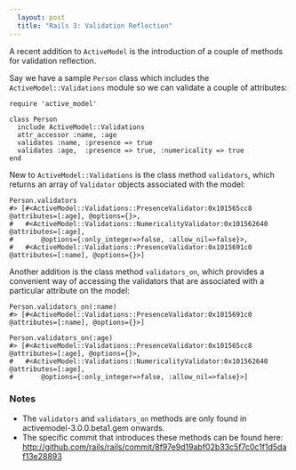 ```yaml
---
  layout: post
  title: "Rails 3: Validation Reflection"
---
```


A recent addition to `ActiveModel` is the introduction of a couple of methods for validation reflection.

Say we have a sample `Person` class which includes the `ActiveModel::Validations` module so we can validate a couple of attributes:

    require 'active_model'
    
    class Person
      include ActiveModel::Validations
      attr_accessor :name, :age
      validates :name, :presence => true
      validates :age,  :presence => true, :numericality => true
    end

New to `ActiveModel::Validations` is the class method `validators`, which returns an array of `Validator` objects associated with the model:

    Person.validators
    #> [#<ActiveModel::Validations::PresenceValidator:0x101565cc8 @attributes=[:age], @options={}>, 
    #   #<ActiveModel::Validations::NumericalityValidator:0x101562640 @attributes=[:age],
    #       @options={:only_integer=>false, :allow_nil=>false}>,
    #   #<ActiveModel::Validations::PresenceValidator:0x1015691c0 @attributes=[:name], @options={}>]

Another addition is the class method `validators_on`, which provides a convenient way of accessing the validators that are associated with a particular attribute on the model:

    Person.validators_on(:name)
    #> [#<ActiveModel::Validations::PresenceValidator:0x1015691c0 @attributes=[:name], @options={}>]

    Person.validators_on(:age)
    #> [#<ActiveModel::Validations::PresenceValidator:0x101565cc8 @attributes=[:age], @options={}>,
    #   #<ActiveModel::Validations::NumericalityValidator:0x101562640 @attributes=[:age],
    #       @options={:only_integer=>false, :allow_nil=>false}>]

### Notes
* The `validators` and `validators_on` methods are only found in activemodel-3.0.0.beta1.gem onwards.
* The specific commit that introduces these methods can be found here: http://github.com/rails/rails/commit/8f97e9d19abf02b33c5f7c0c1f1d5daf13e28893